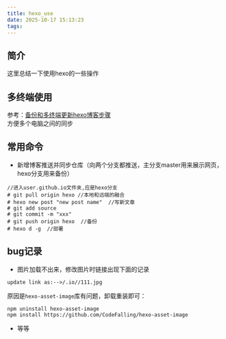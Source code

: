 ```yaml
---
title: hexo_use
date: 2025-10-17 15:13:23
tags:
---
```

## 简介
这里总结一下使用hexo的一些操作

## 多终端使用
参考：[备份和多终端更新hexo博客步骤](https://blog.csdn.net/shile/article/details/78714189)  
方便多个电脑之间的同步

## 常用命令
- 新增博客推送并同步仓库（向两个分支都推送，主分支master用来展示网页，hexo分支用来备份）
```commandline
//进入user.github.io文件夹,应是hexo分支
# git pull origin hexo //本地和远端的融合
# hexo new post "new post name"  //写新文章
# git add source
# git commit -m "xxx"
# git push origin hexo  //备份
# hexo d -g  //部署
```
## bug记录
- 图片加载不出来，修改图片时链接出现下面的记录
```commandline
update link as:-->/.io//111.jpg
```
原因是`hexo-asset-image`库有问题，卸载重装即可：
```
npm uninstall hexo-asset-image
npm install https://github.com/CodeFalling/hexo-asset-image
```
- 等等